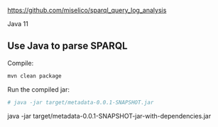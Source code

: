 https://github.com/miselico/sparql_query_log_analysis

Java 11

## Use Java to parse SPARQL

Compile:

```bash
mvn clean package
```


Run the compiled jar:

```bash
# java -jar target/metadata-0.0.1-SNAPSHOT.jar
```
java -jar target/metadata-0.0.1-SNAPSHOT-jar-with-dependencies.jar